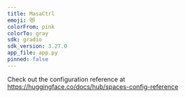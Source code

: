 ```yaml
---
title: MasaCtrl
emoji: 😻
colorFrom: pink
colorTo: gray
sdk: gradio
sdk_version: 3.27.0
app_file: app.py
pinned: false
---
```


Check out the configuration reference at https://huggingface.co/docs/hub/spaces-config-reference
